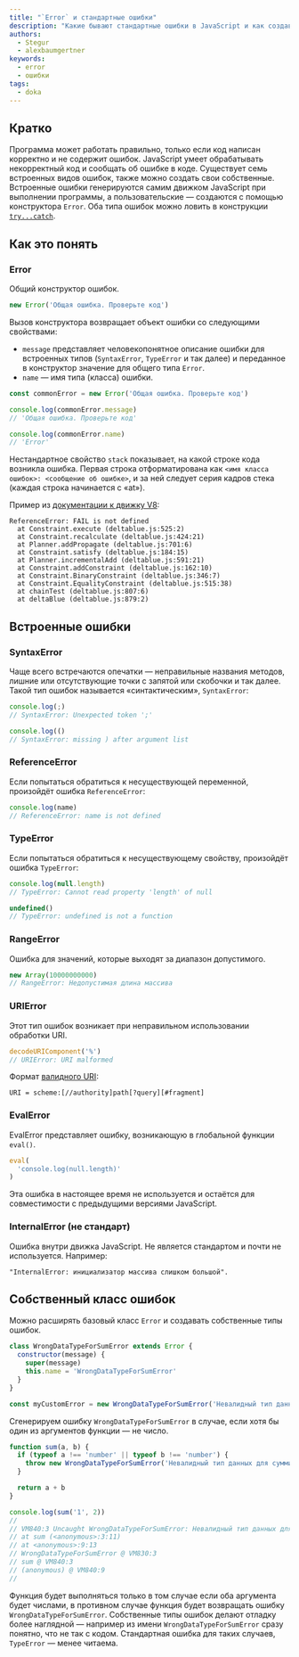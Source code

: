 ```yaml
---
title: "`Error` и стандартные ошибки"
description: "Какие бывают стандартные ошибки в JavaScript и как создавать собственные типы ошибок"
authors:
  - Stegur
  - alexbaumgertner
keywords:
  - error
  - ошибки
tags:
  - doka
---
```


## Кратко

Программа может работать правильно, только если код написан корректно и не содержит ошибок. JavaScript умеет обрабатывать некорректный код и сообщать об ошибке в коде. Существует семь встроенных видов ошибок, также можно создать свои собственные. Встроенные ошибки генерируются самим движком JavaScript при выполнении программы, а пользовательские — создаются с помощью конструктора `Error`. Оба типа ошибок можно ловить в конструкции [`try...catch`](js/try-catch).

## Как это понять

### Error

Общий конструктор ошибок.

```js
new Error('Общая ошибка. Проверьте код')
```

Вызов конструктора возвращает объект ошибки со следующими свойствами:

- `message` представляет человекопонятное описание ошибки для встроенных типов (`SyntaxError`, `TypeError` и так далее) и переданное в конструктор значение для общего типа `Error`.
- `name` — имя типа (класса) ошибки.

```js
const commonError = new Error('Общая ошибка. Проверьте код')

console.log(commonError.message)
// 'Общая ошибка. Проверьте код'

console.log(commonError.name)
// 'Error'
```

Нестандартное свойство `stack` показывает, на какой строке кода возникла ошибка. Первая строка отформатирована как `<имя класса ошибок>: <сообщение об ошибке>`, и за ней следует серия кадров стека (каждая строка начинается с «at»).

Пример из [документации к движку V8](https://v8.dev/docs/stack-trace-api):

```
ReferenceError: FAIL is not defined
  at Constraint.execute (deltablue.js:525:2)
  at Constraint.recalculate (deltablue.js:424:21)
  at Planner.addPropagate (deltablue.js:701:6)
  at Constraint.satisfy (deltablue.js:184:15)
  at Planner.incrementalAdd (deltablue.js:591:21)
  at Constraint.addConstraint (deltablue.js:162:10)
  at Constraint.BinaryConstraint (deltablue.js:346:7)
  at Constraint.EqualityConstraint (deltablue.js:515:38)
  at chainTest (deltablue.js:807:6)
  at deltaBlue (deltablue.js:879:2)
```

## Встроенные ошибки

### SyntaxError

Чаще всего встречаются опечатки — неправильные названия методов, лишние или отсутствующие точки с запятой или скобочки и так далее. Такой тип ошибок называется «синтактическим», `SyntaxError`:

```js
console.log(;)
// SyntaxError: Unexpected token ';'

console.log(()
// SyntaxError: missing ) after argument list
```

### ReferenceError

Если попытаться обратиться к несуществующей переменной, произойдёт ошибка `ReferenceError`:

```js
console.log(name)
// ReferenceError: name is not defined
```

### TypeError

Если попытаться обратиться к несуществующему свойству, произойдёт ошибка `TypeError`:

```js
console.log(null.length)
// TypeError: Cannot read property 'length' of null

undefined()
// TypeError: undefined is not a function
```

### RangeError

Ошибка для значений, которые выходят за диапазон допустимого.

```js
new Array(10000000000)
// RangeError: Недопустимая длина массива
```

### URIError

Этот тип ошибок возникает при неправильном использовании обработки URI.

```js
decodeURIComponent('%')
// URIError: URI malformed
```

Формат [валидного URI](https://datatracker.ietf.org/doc/html/rfc3986):
```
URI = scheme:[//authority]path[?query][#fragment]
```

### EvalError

EvalError представляет ошибку, возникающую в глобальной функции `eval()`.

```js
eval(
  'console.log(null.length)'
)
```

Эта ошибка в настоящее время не используется и остаётся для совместимости с предыдущими версиями JavaScript.

### InternalError (не стандарт)

Ошибка внутри движка JavaScript. Не является стандартом и почти не используется. Например:

```
"InternalError: инициализатор массива слишком большой".
```

## Собственный класс ошибок

Можно расширять базовый класс `Error` и создавать собственные типы ошибок.

```js
class WrongDataTypeForSumError extends Error {
  constructor(message) {
    super(message)
    this.name = 'WrongDataTypeForSumError'
  }
}

const myCustomError = new WrongDataTypeForSumError('Невалидный тип данных для суммирования')
```

Сгенерируем ошибку `WrongDataTypeForSumError` в случае, если хотя бы один из аргументов функции — не число.

```js
function sum(a, b) {
  if (typeof a !== 'number' || typeof b !== 'number') {
    throw new WrongDataTypeForSumError('Невалидный тип данных для суммирования')
  }

  return a + b
}

console.log(sum('1', 2))
//
// VM840:3 Uncaught WrongDataTypeForSumError: Невалидный тип данных для суммирования
// at sum (<anonymous>:3:11)
// at <anonymous>:9:13
// WrongDataTypeForSumError @ VM830:3
// sum @ VM840:3
// (anonymous) @ VM840:9
//
```

Функция будет выполняться только в том случае если оба аргумента будет числами, в противном случае функция будет возвращать ошибку `WrongDataTypeForSumError`.
Собственные типы ошибок делают отладку более наглядной — например из имени `WrongDataTypeForSumError` сразу понятно, что не так с кодом. Стандартная ошибка для таких случаев, `TypeError` — менее читаема.
